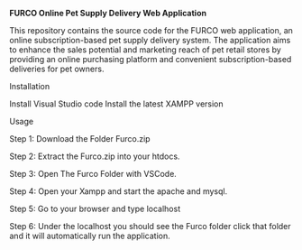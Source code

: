 **FURCO Online Pet Supply Delivery Web Application**

This repository contains the source code for the FURCO web application, an online subscription-based pet supply delivery system. 
The application aims to enhance the sales potential and marketing reach of pet retail stores by providing an online purchasing platform and convenient subscription-based deliveries for pet owners.  

Installation

Install Visual Studio code
Install the latest XAMPP version

Usage

Step 1: Download the Folder Furco.zip 

Step 2: Extract the Furco.zip into your htdocs.

Step 3: Open The Furco Folder with VSCode.

Step 4: Open your Xampp and start the apache and mysql. 

Step 5: Go to your browser and type localhost

Step 6: Under the localhost you should see the Furco folder click that folder and it will automatically run the application. 
